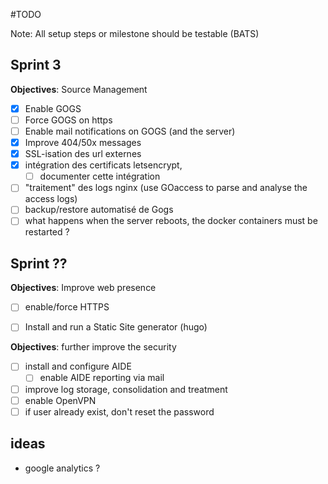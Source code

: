 #TODO


Note: All setup steps or milestone should be testable (BATS)

## Sprint 3

**Objectives**: Source Management
- [x] Enable GOGS
- [ ] Force GOGS on https
- [ ] Enable mail notifications on GOGS (and the server)
- [x] Improve 404/50x messages 
- [x] SSL-isation des url externes
- [x] intégration des certificats letsencrypt,
   - [ ] documenter cette intégration
- [ ] "traitement" des logs nginx (use GOaccess to parse and analyse the access logs)
- [ ] backup/restore automatisé de Gogs
- [ ] what happens when the server reboots, the docker containers must be restarted ?

## Sprint ??

**Objectives**: Improve web presence
- [ ] enable/force HTTPS
- [ ] Install and run a Static Site generator (hugo)


**Objectives**: further improve the security

- [ ] install and configure AIDE
    - [ ] enable AIDE reporting via mail
- [ ] improve log storage, consolidation and treatment
- [ ] enable OpenVPN
- [ ] if user already exist, don't reset the password

## ideas
- google analytics ?



